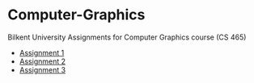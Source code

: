 # Computer-Graphics

Bilkent University
Assignments for Computer Graphics course (CS 465)

* [Assignment 1](https://fuadaghazada.github.io/Computer-Graphics/Assignment_1/)
* [Assignment 2](https://fuadaghazada.github.io/Computer-Graphics/Assignment_2/)
* [Assignment 3](https://fuadaghazada.github.io/Computer-Graphics/Assignment_3/)
